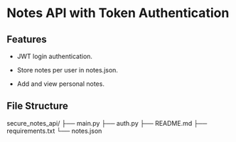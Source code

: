 # Notes API with Token Authentication

## Features
* JWT login authentication.

* Store notes per user in notes.json.

* Add and view personal notes.

## File Structure
secure_notes_api/
 ├── main.py
 ├── auth.py
 ├── README.md
 ├── requirements.txt
 └── notes.json

 
